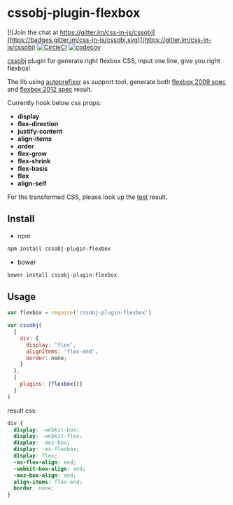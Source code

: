 # cssobj-plugin-flexbox

[![Join the chat at https://gitter.im/css-in-js/cssobj](https://badges.gitter.im/css-in-js/cssobj.svg)](https://gitter.im/css-in-js/cssobj)  [![CircleCI](https://circleci.com/gh/cssobj/cssobj-plugin-flexbox.svg?style=svg)](https://circleci.com/gh/cssobj/cssobj-plugin-flexbox)  [![codecov](https://codecov.io/gh/cssobj/cssobj-plugin-flexbox/branch/master/graph/badge.svg)](https://codecov.io/gh/cssobj/cssobj-plugin-flexbox)

[cssobj](https://github.com/cssobj/cssobj) plugin for generate right flexbox CSS, input one line, give you right flexbox!

The lib using [autoprefixer](https://github.com/postcss/autoprefixer) as support tool, generate both [flexbox 2009 spec](https://www.w3.org/TR/2009/WD-css3-flexbox-20090723/) and [flexbox 2012 spec](http://www.w3.org/TR/css3-flexbox) result.

Currently hook below css props:

- **display**
- **flex-direction**
- **justify-content**
- **align-items**
- **order**
- **flex-grow**
- **flex-shrink**
- **flex-basis**
- **flex**
- **align-self**

For the transformed CSS, please look up the [test](https://github.com/cssobj/cssobj-plugin-flexbox/blob/master/test/test.js) result.

## Install

- npm

``` bash
npm install cssobj-plugin-flexbox
```

- bower

``` bash
bower install cssobj-plugin-flexbox
```

## Usage

``` javascript
var flexbox = require('cssobj-plugin-flexbox')

var cssobj(
  {
    div: {
      display: 'flex',
      alignItems: 'flex-end',
      border: none;
    }
  },
  {
    plugins: [flexbox()]
  }
)
```

result css:

``` css
div {
  display: -webkit-box;
  display: -webkit-flex;
  display: -moz-box;
  display: -ms-flexbox;
  display: flex;
  -ms-flex-align: end;
  -webkit-box-align: end;
  -moz-box-align: end;
  align-items: flex-end;
  border: none;
}
```



